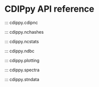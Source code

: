 # CDIPpy API reference

::: cdippy.cdipnc


::: cdippy.nchashes


::: cdippy.ncstats


::: cdippy.ndbc


::: cdippy.plotting


::: cdippy.spectra


::: cdippy.stndata